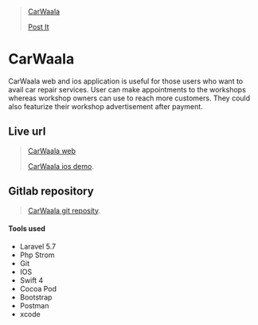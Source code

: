 > [CarWaala](https://itshassan.me)
>
> [Post It](http://postkar.netlify.com)

# CarWaala

CarWaala web and ios application is useful for those users who want to avail car repair services. User can make appointments to the workshops whereas workshop owners can use to reach more customers. They could also featurize their workshop advertisement after payment.

## Live url

> [CarWaala web](http://vu-help.herokuapp.com/forum) 
>
> [CarWaala ios demo](http://vu-help.herokuapp.com/forum).

## Gitlab repository

> [CarWaala git reposity](http://vu-help.herokuapp.com/forum).
>

#### Tools used

*   Laravel 5.7
*   Php Strom
*   Git
*   IOS
*   Swift 4
*   Cocoa Pod
*   Bootstrap
*   Postman
*   xcode

>
